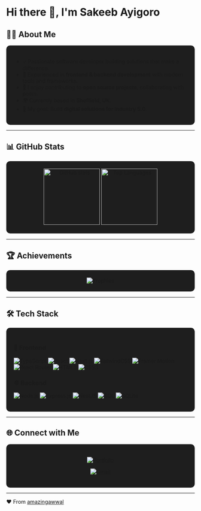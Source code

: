# Hi there 👋, I'm Sakeeb Ayigoro  

## 👨‍💻 About Me
<div style="background-color:#1e1e1e; padding:20px; border-radius:10px;">

- 💡 Passionate software developer building solutions that make a difference.  
- 🚀 Experienced in **frontend & backend development** with modern tools and frameworks.  
- 🤝 I enjoy contributing to **open source projects**, collaborating with peers.  
- 🌍 Currently based in **Sheffield, UK**.  
- 🎯 My goal: Build **digital solutions for Industry 5.0**.  

</div>  

---

## 📊 GitHub Stats
<div align="center" style="background-color:#1e1e1e; padding:20px; border-radius:10px; margin-bottom:15px;">
  <img src="https://github-readme-stats.vercel.app/api?username=amazingawwal&show_icons=true&theme=radical" alt="GitHub stats" height="150"/>
  <img src="https://github-readme-stats.vercel.app/api/top-langs/?username=amazingawwal&layout=compact&theme=radical" alt="Top Languages" height="150"/>
</div>

---

## 🏆 Achievements
<div align="center" style="background-color:#1e1e1e; padding:20px; border-radius:10px; margin-bottom:15px;">
  <img src="https://github-profile-trophy.vercel.app/?username=amazingawwal&theme=onedark&margin-w=10&margin-h=10&row=1" alt="Trophies" />
</div>

---

## 🛠 Tech Stack

<div style="background-color:#1e1e1e; padding:20px; border-radius:10px;">

### 🎨 Frontend
![TypeScript](https://img.shields.io/badge/TypeScript-007ACC?logo=typescript&logoColor=white)
![React](https://img.shields.io/badge/React-20232A?logo=react&logoColor=61DAFB)
![Next.js](https://img.shields.io/badge/Next.js-000000?logo=nextdotjs&logoColor=white)
![TailwindCSS](https://img.shields.io/badge/Tailwind_CSS-38B2AC?logo=tailwind-css&logoColor=white)
![Framer Motion](https://img.shields.io/badge/Framer_Motion-black?logo=framer&logoColor=blue)
![React Router](https://img.shields.io/badge/React_Router-CA4245?logo=react-router&logoColor=white)
![HTML5](https://img.shields.io/badge/HTML5-E34F26?logo=html5&logoColor=white)
![CSS3](https://img.shields.io/badge/CSS3-1572B6?logo=css3&logoColor=white)

### ⚙️ Backend
![Node.js](https://img.shields.io/badge/Node.js-339933?logo=node.js&logoColor=white)
![Express.js](https://img.shields.io/badge/Express.js-000000?logo=express&logoColor=white)
![NestJS](https://img.shields.io/badge/Nest.js-orange?logo=javascript&logoColor=white)
![SQL](https://img.shields.io/badge/SQL-003B57?logo=postgresql&logoColor=white)
![SQLite](https://img.shields.io/badge/SQLite-003B57?logo=sqlite&logoColor=white)

</div>

---

## 🌐 Connect with Me
<div align="center" style="background-color:#1e1e1e; padding:20px; border-radius:10px;">
  
[![Portfolio](https://img.shields.io/badge/Website-000000?logo=About.me&logoColor=white)](https://aaworld.com)  

[![Gmail](https://img.shields.io/badge/Gmail-D14836?logo=gmail&logoColor=white)](mailto:sakeebmawwal@gmail.com)  

</div>

---

❤️ From [amazingawwal](https://github.com/christophersesugh)
